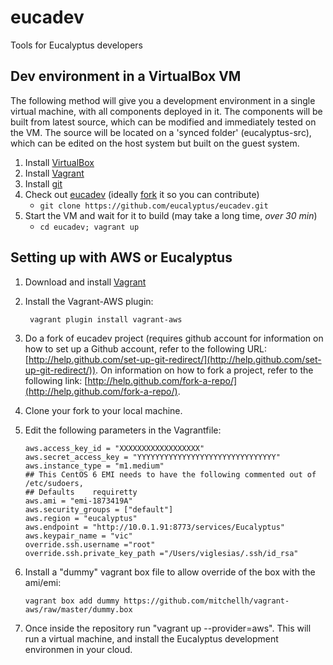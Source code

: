 eucadev
=======

Tools for Eucalyptus developers

## Dev environment in a  VirtualBox VM

The following method will give you a development environment 
in a single virtual machine, with all components deployed in it.
The components will be built from latest source, which can be 
modified and immediately tested on the VM. The source will 
be located on a 'synced folder' (eucalyptus-src), which can be
edited on the host system but built on the guest system.

1. Install [VirtualBox](https://www.virtualbox.org)
1. Install [Vagrant](http://www.vagrantup.com/)
1. Install [git](http://git-scm.com)
1. Check out [eucadev](https://github.com/eucalyptus/eucadev) (ideally [fork](http://help.github.com/fork-a-repo/) it so you can contribute)
   - `git clone https://github.com/eucalyptus/eucadev.git`
1. Start the VM and wait for it to build (may take a long time, _over 30 min_)
   - `cd eucadev; vagrant up`

## Setting up with AWS or Eucalyptus
1.  Download and install [Vagrant](http://www.vagrantup.com/)

2. Install the Vagrant-AWS plugin: 
   ```
	vagrant plugin install vagrant-aws
   ```

3. Do a fork of eucadev project (requires github account for information on how to set up a Github account, refer to the following URL: [http://help.github.com/set-up-git-redirect/](http://help.github.com/set-up-git-redirect/)).  On information on how to fork a project, refer to the following link: [http://help.github.com/fork-a-repo/](http://help.github.com/fork-a-repo/).

4. Clone your fork to your local machine.

5. Edit the following parameters in the Vagrantfile:
    ```     
    aws.access_key_id = "XXXXXXXXXXXXXXXXXX"
    aws.secret_access_key = "YYYYYYYYYYYYYYYYYYYYYYYYYYYYYYY"
    aws.instance_type = "m1.medium"
    ## This CentOS 6 EMI needs to have the following commented out of /etc/sudoers,
    ## Defaults    requiretty
    aws.ami = "emi-1873419A"
    aws.security_groups = ["default"]
    aws.region = "eucalyptus"
    aws.endpoint = "http://10.0.1.91:8773/services/Eucalyptus"
    aws.keypair_name = "vic"
    override.ssh.username ="root"
    override.ssh.private_key_path ="/Users/viglesias/.ssh/id_rsa"
    ```

6. Install a "dummy" vagrant box file to allow override of the box with the ami/emi:
   ```
   vagrant box add dummy https://github.com/mitchellh/vagrant-aws/raw/master/dummy.box
   ```
6. Once inside the repository run "vagrant up --provider=aws". This will run a virtual machine, and install the Eucalyptus development environmen in your cloud.

